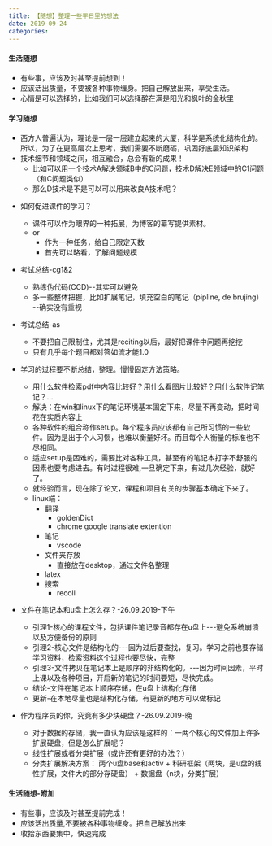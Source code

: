 ```yaml
---
title: 【随想】整理一些平日里的想法 
date: 2019-09-24 
categories: 
---
```


#### 生活随想
- 有些事，应该及时甚至提前想到！
- 应该活出质量，不要被各种事物缠身。把自己解放出来，享受生活。
- 心情是可以选择的，比如我们可以选择醉在满是阳光和枫叶的金秋里

#### 学习随想
- 西方人普遍认为，理论是一层一层建立起来的大厦，科学是系统化结构化的。所以，为了在更高层次上思考，我们需要不断磨砺，巩固好底层知识架构
- 技术细节和领域之间，相互融合，总会有新的成果！
    - 比如可以用一个技术A解决领域B中的C问题，技术D解决E领域中的C1问题（和C问题类似）
    - 那么D技术是不是可以可以用来改良A技术呢？
<!--more-->
- 如何促进课件的学习？
    - 课件可以作为眼界的一种拓展，为博客的纂写提供素材。
    - or 
        - 作为一种任务，给自己限定天数
        - 首先可以略看，了解问题规模
- 考试总结-cg1&2
    - 熟练伪代码(CCD)--其实可以避免
    - 多一些整体把握，比如扩展笔记，填充空白的笔记（pipline, de brujing） --确实没有重视
- 考试总结-as
    - 不要把自己限制住，尤其是reciting以后，最好把课件中问题再挖挖
    - 只有几乎每个题目都对答如流才能1.0
- 学习的过程要不断总结，整理。慢慢固定方法策略。
    - 用什么软件检索pdf中内容比较好？用什么看图片比较好？用什么软件记笔记？...
    - 解决：在win和linux下的笔记环境基本固定下来，尽量不再变动，把时间花在实质内容上
    - 各种软件的组合称作setup。每个程序员应该都有自己所习惯的一些软件。因为是出于个人习惯，也难以衡量好坏。而且每个人衡量的标准也不尽相同。
    - 适应setup是困难的，需要比对各种工具，甚至有的笔记本打字不舒服的因素也要考虑进去。有时过程很难,一旦确定下来，有过几次经验，就好了。
    - 就经验而言，现在除了论文，课程和项目有关的步骤基本确定下来了。
    - linux端： 
        - 翻译
            - goldenDict
            - chrome google translate extention
        - 笔记
            - vscode 
        - 文件夹存放    
            - 直接放在desktop，通过文件名整理
        - latex
        - 搜索
            - recoll
- 文件在笔记本和u盘上怎么存？-26.09.2019-下午
    - 引理1-核心的课程文件，包括课件笔记录音都存在u盘上---避免系统崩溃以及方便备份的原则
    - 引理2-核心文件是结构化的---因为过后要查找，复习。学习之前也要存储学习资料，检索资料这个过程也要尽快，完整
    - 引理3-文件拷贝在笔记本上是顺序的非结构化的。---因为时间因素，平时上课以及各种项目，开启新的笔记的时间要短，尽快完成。
    - 结论-文件在笔记本上顺序存储，在u盘上结构化存储
    - 更新-在本地尽量也是结构化存储，有更新的地方可以做标记

- 作为程序员的你，究竟有多少块硬盘？-26.09.2019-晚
    - 对于数据的存储，我一直认为应该是这样的：一两个核心的文件加上许多扩展硬盘，但是怎么扩展呢？
    - 线性扩展或者分类扩展（或许还有更好的办法？）
    - 分类扩展解决方案： 两个u盘base和activ + 科研框架（两块，是u盘的线性扩展，文件大的部分存硬盘） + 数据盘（n块，分类扩展）

#### 生活随想-附加
- 有些事，应该及时甚至提前完成！
- 应该活出质量,不要被各种事物缠身。把自己解放出来
- 收拾东西要集中，快速完成
